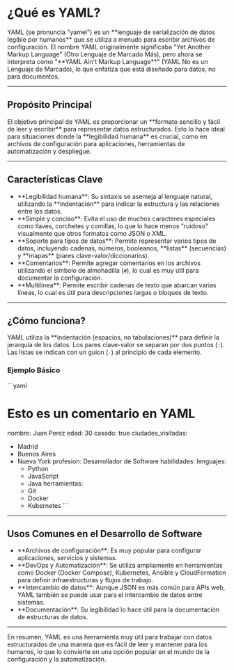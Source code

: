 # ¿Qué es YAML?

YAML (se pronuncia "yamel") es un \*\*lenguaje de serialización de datos legible por humanos\*\* que se utiliza a menudo para escribir archivos de configuración. El nombre YAML originalmente significaba "Yet Another Markup Language" (Otro Lenguaje de Marcado Más), pero ahora se interpreta como "\*\*YAML Ain't Markup Language\*\*" (YAML No es un Lenguaje de Marcado), lo que enfatiza que está diseñado para datos, no para documentos.

---

## Propósito Principal

El objetivo principal de YAML es proporcionar un \*\*formato sencillo y fácil de leer y escribir\*\* para representar datos estructurados. Esto lo hace ideal para situaciones donde la \*\*legibilidad humana\*\* es crucial, como en archivos de configuración para aplicaciones, herramientas de automatización y despliegue.

---

## Características Clave

* \*\*Legibilidad humana\*\*: Su sintaxis se asemeja al lenguaje natural, utilizando la \*\*indentación\*\* para indicar la estructura y las relaciones entre los datos.
* \*\*Simple y conciso\*\*: Evita el uso de muchos caracteres especiales como llaves, corchetes y comillas, lo que lo hace menos "ruidoso" visualmente que otros formatos como JSON o XML.
* \*\*Soporte para tipos de datos\*\*: Permite representar varios tipos de datos, incluyendo cadenas, números, booleanos, \*\*listas\*\* (secuencias) y \*\*mapas\*\* (pares clave-valor/diccionarios).
* \*\*Comentarios\*\*: Permite agregar comentarios en los archivos utilizando el símbolo de almohadilla (`#`), lo cual es muy útil para documentar la configuración.
* \*\*Multilínea\*\*: Permite escribir cadenas de texto que abarcan varias líneas, lo cual es útil para descripciones largas o bloques de texto.

---

## ¿Cómo funciona?

YAML utiliza la \*\*indentación (espacios, no tabulaciones)\*\* para definir la jerarquía de los datos. Los pares clave-valor se separan por dos puntos (`:`). Las listas se indican con un guion (`-`) al principio de cada elemento.

### Ejemplo Básico

\`\`\`yaml
# Esto es un comentario en YAML
nombre: Juan Perez
edad: 30
casado: true
ciudades_visitadas:
  - Madrid
  - Buenos Aires
  - Nueva York
profesion: Desarrollador de Software
habilidades:
  lenguajes:
    - Python
    - JavaScript
    - Java
  herramientas:
    - Git
    - Docker
    - Kubernetes
\`\`\`

---

## Usos Comunes en el Desarrollo de Software

* \*\*Archivos de configuración\*\*: Es muy popular para configurar aplicaciones, servicios y sistemas.
* \*\*DevOps y Automatización\*\*: Se utiliza ampliamente en herramientas como Docker (Docker Compose), Kubernetes, Ansible y CloudFormation para definir infraestructuras y flujos de trabajo.
* \*\*Intercambio de datos\*\*: Aunque JSON es más común para APIs web, YAML también se puede usar para el intercambio de datos entre sistemas.
* \*\*Documentación\*\*: Su legibilidad lo hace útil para la documentación de estructuras de datos.

---

En resumen, YAML es una herramienta muy útil para trabajar con datos estructurados de una manera que es fácil de leer y mantener para los humanos, lo que lo convierte en una opción popular en el mundo de la configuración y la automatización.
